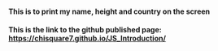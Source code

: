 #### This is to print my name, height and country on the screen

#### This is the link to the github published page: https://chisquare7.github.io/JS_Introduction/
